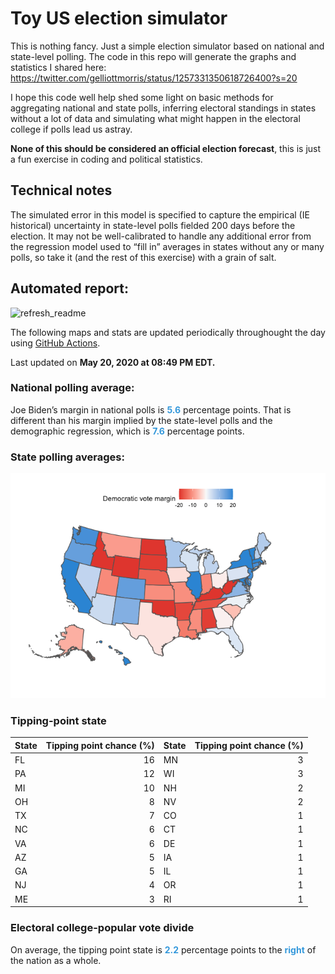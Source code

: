 Toy US election simulator
================

This is nothing fancy. Just a simple election simulator based on
national and state-level polling. The code in this repo will generate
the graphs and statistics I shared here:
<https://twitter.com/gelliottmorris/status/1257331350618726400?s=20>

I hope this code well help shed some light on basic methods for
aggregating national and state polls, inferring electoral standings in
states without a lot of data and simulating what might happen in the
electoral college if polls lead us astray.

**None of this should be considered an official election forecast**,
this is just a fun exercise in coding and political statistics.

## Technical notes

The simulated error in this model is specified to capture the empirical
(IE historical) uncertainty in state-level polls fielded 200 days before
the election. It may not be well-calibrated to handle any additional
error from the regression model used to “fill in” averages in states
without any or many polls, so take it (and the rest of this exercise)
with a grain of
salt.

## Automated report:

![refresh\_readme](https://github.com/elliottmorris/toy-us-election-simulator/workflows/refresh_readme/badge.svg)

The following maps and stats are updated periodically throughought the
day using [GitHub Actions](https://github.com/features/actions).

Last updated on **May 20, 2020 at 08:49 PM EDT.**

### National polling average:

Joe Biden’s margin in national polls is
**<span style="color: #3498DB;">5.6</span>** percentage points. That is
different than his margin implied by the state-level polls and the
demographic regression, which is
**<span style="color: #3498DB;">7.6</span>** percentage points.

### State polling averages:

![](README_files/figure-gfm/unnamed-chunk-2-1.png)<!-- -->

### Tipping-point state

| State | Tipping point chance (%) | State | Tipping point chance (%) |
| :---- | -----------------------: | :---- | -----------------------: |
| FL    |                       16 | MN    |                        3 |
| PA    |                       12 | WI    |                        3 |
| MI    |                       10 | NH    |                        2 |
| OH    |                        8 | NV    |                        2 |
| TX    |                        7 | CO    |                        1 |
| NC    |                        6 | CT    |                        1 |
| VA    |                        6 | DE    |                        1 |
| AZ    |                        5 | IA    |                        1 |
| GA    |                        5 | IL    |                        1 |
| NJ    |                        4 | OR    |                        1 |
| ME    |                        3 | RI    |                        1 |

### Electoral college-popular vote divide

On average, the tipping point state is
**<span style="color: #3498DB;">2.2</span>** percentage points to the
**<span style="color: #3498DB;">right</span>** of the nation as a whole.
